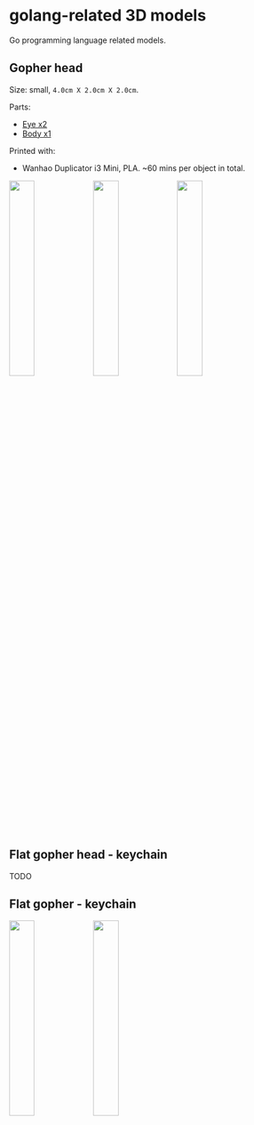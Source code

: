 # golang-related 3D models

Go programming language related models.

## Gopher head

Size: small, `4.0cm X 2.0cm X 2.0cm`.

Parts:
* [Eye x2](https://drive.google.com/file/d/1UUwAPYxwcrL8w3Q1-QqPS6OizysDTTcJ/view)
* [Body x1](https://drive.google.com/file/d/1s2fa_Gacmux-4AD63N-I0JKKuHqtww9g/view)

Printed with:
* Wanhao Duplicator i3 Mini, PLA. ~60 mins per object in total.

<img src="https://lh3.googleusercontent.com/d9oDx6B5sTVk_WoOfy8jJbfOf53yBFBL8BhY0lxUp2GOGRNd3DchqzKDgzOSICa5XiwDgzuYgTonzGLM7opYb33zgWarEY6lwiKKluKSuaXQACPZu_kLdZA3es_XDDDX2ztaA66PCGN5MAbCAVH8H4ipOKWMumLvMqSwVF3MNX2HSru4qvHu0jL3ZfIxqYxxxbQBHTY93V0GcYFXOJiYeAiM7gdMIDi6QqlB_S6EGsKNZ7lw6gSXQrzmGU7Nx9D6pKk1nYNL5zr6ObQl5gAtUm00OQsfdoYPyHWEYauHiPOQ3ltpgGBk6ZIW2gn71ImxPADDVfuqAho0A7wnVOntoTeqG293t29enloVXimcHdEoGlVYdN2Mnm6Kw25kbV_0P1SYUaeLu4xvh1j3SpFKMJPsWAvrOZUjIbsC1YBVs1GSYiuvjvd29-ONkLF3aMYEONJlmhSI0cftiRZrZJ2U9cDd_DXvk1hP0LJxM9ERZwhT5dtVT-x-LJv7ju1AC8MTKLVlSTwX1mCczBVg05gsCJiVVvx9X5SfQnaKo1szoaFBiEZUQSWkuoFrZheVGvEsfdm90fCAJ2J6QkYhlBPasQoOLwzB53Ey2asRQiZMxFLFK3cOZhsr3vYf0MhjOMn0DEfoQdAc3zgq6nEDRalUzH86qSUYk4c=w800-h599-no" width="30%" height="30%"><img src="https://lh3.googleusercontent.com/O2qdDhKCbR2qSdMGGsiGxzcroLSIg8ZRyRA9fYdotd3r09cAM-ECYobYJZHAklrhQcVhfb0h-LmKKDsDGcP-a6ZC4m_H37u2U-U6xREcMYtnso3394ZUEjPfXC7dJxqeXmui6ojNleSEVfmT_g3ow-6HmbdSwiciyA6Ev2ilngWYKUiPnS6qK7XiNu5XLjf0HZMBonQlH7yAAgDP9ooEGLBLfq1fvfz1w6GUDVMA1ee7huTA7eV7pcirc3GPMaDks2Hw7sIHAvet4fIpse7wbYoxKgtiOXvZffQBjZ5_Lg2L5b1iYC-WW1Zy71UcJJKnroKSPfpQdAVY8UK_fCNNgjS42Ve9Ms0179dRkI-fnAk8APnxAQrK3Jd6JyjZhE9_YyT5Nc3yd4rovoBowicqjCoIpho2xeHuCINAGSwUIY3Ck0lF5g6_OCfkEdEehX2ejpBG8FIz87LxNdPUrfzA-xLT1FVYhmKZpoP8OvFEimqiQNOMElxYAMOByIocuC8V1_MAHiLQyr7gHYphgd7YkozXOHcFaANi85HQCLgDIGejBYd9ukrzMoWQnQH_edgtEP8mQQ3WvV9fBEkbOpPwZh5JG3IiVq4aKO3hdfTRLntbTOyx6c9eOdFdxGgLgMebSl4B8-TPmnl6o_EYsrJkHgGhiWmCrHI=w800-h599-no" width="30%" height="30%"><img src="https://lh3.googleusercontent.com/jtAeaQtnR5Wx-hiChL9GNIQbKsxBxQbhBRbcCaUaesA_NtuAZfqOp39DewkJ1hUk21ByVlYSyRTKWkW3sCDeuc05_kDgjEjmc9Wv0xZ4xUGPlJXS5JRYSsMJHEulNhlmA3eBxC_qXdqx-wfJ7fJnN7zA0vYiwqFjrSnjqJ0E4oKu2e0FMVlcmKZUwNxuLzwT1KZC0tqfzKWFpzqL9NmaWqXwApSB5OyvB1JskIB04uobR5w_B4vPSfd84RbQM4t5snxyG-DR8vgPdKdkBcHvpz9giT2p2h0mnSgTJpWc34FjhWbRq-RkHHrGVxK_1rFKgGoYiTSsQv8zQPGpWj0RH_r3U6iBJ0XueeO7hVdt6n9vpnA4cZ_UsaprNlGWReBnj7RMohXJ9rNycezsoVIZs6f3voZrzsgIvpRCymtvAHET-BKJo3IJIL5Lba4Ud9iOoJOqBDui6PQ_faVHA_eQS4ylTRrUVeLglybnF2BsckQ-K3yoNEDOEJO6dHcx_hpVCewfbbe-3L1zhKeMRmkrKYQNqRPNPy8h2QuZx-ifdfRzjzzU9YkxBMh-mjAFIawZkPtFoqeDpd_Az2bkGkWBJosj09gXq0xmqOiBy76rGVzfuROUPI15OXBGuS99OR6LPwtmcdP-yAOpgHvL3ClEukzceEXycZ0=w800-h599-no" width="30%" height="30%">

## Flat gopher head - keychain

TODO

## Flat gopher - keychain

<img src="https://lh3.googleusercontent.com/V8pwuxRc8w1SOfLBNk4wQ7vcI4pCOWIAkRyQ7bJ_ALI42kc-jeVTKt4T3Hg4Rq-aPfXdxS-sDNR6k7JaTBnCDYDr0mN-9Jy8TKi-aIy8z7FUEzAuKIutpm44-N2wdaP9qHHMr6jxs6WaA7eCuRXWsrfnOPPiadx23VfyIsNEl0RXPFzk1DEUQsdJvXMWNQokm-1H8LBMGh0Bs03MnT_Whe1zWjUP3K4RUJMFTFL-bGiW_VSBxuqlHRcIhPJiW6SCf9o5PyWSgza_fjvUq03YrNLQ9TSlqqZxvySkhm2BBH8KYQ9H1vaDx19fheIGih65-fH4vGYx1Q2QaT8PAH4_nsQFqqoFvrDDg_J6V-f5i_Md_Knhe02t4mTVKBpmMgiDNFI-lWBWQ__-zA9VgYvJLb66u7xJzOBC2lqv0gjpY_yMBL53ezKLM9cukB32oOBhDlfqCXcWvMoIyBrgf58_qet9KUu_XdOwFqu5M6QTUudHMK-zDHWALeeGl6iB73EfsKijmpejH4l0i5lc6799LbABLuskZbsVrNM9uprXmG180pkdyQ6Q5m_6tCwjb3qfkbweiOXynDU_qPKCb8nhcS2bhdACgupFVEOsMv5ue3hqnqTwnXn1LzEuBGFc5Li41fR2ajsmyWtmUlKVMJ6ytzGlMonmYSM=w800-h599-no" width="30%" height="30%"><img src="https://lh3.googleusercontent.com/1eR4zv6awMqq_Z4GEjI8_2Cte87lWrQ1B3Qp5ii3-HYzW0pq7UV0SjR9f6Y55f1iYLiGn1eWfbsttBzSRFtJMtfFUndYR1L5q9woJWZw9eqjIMvy6OcHnJqFvN7OafDU6yrGusjhJ_HN90SFpZdshbVGiKZOIqWDiH9EB4W7NFXaKFhiHRO7gCGGoql6pXIOuanheDm8T-VwSnMepeIsGrthK6IjrCzNaYbLGiWP7Gw3EpCQW2bffGLzP8jqYfkPBHAGr3CqRD8cFthBGlq0HVXFZLtNnBLOW2LVwsfWDPJcbBB-YbZYoVLKZISZrEQClLrz4WYLIngJxIgWNiY_E-6kLX8fJqC54cHGVB_DGJNOk_qFWm4ARVOE8Usl48FXv5FFk9CUZq5dHksxZr5D4lxuOqxbkZSmeErbKqshPXrfc7ou44YoRipwbU55joh_Wpj1O6ZmX4oVY7ENnNhTKpEiTbm86fahcj64kI3fewTokLSE9qUUA5Jf2AvPJR6Cov4h6MqibNCRkWFOp3GdCjhFmvtVLISdKNex9d8RPKRpXB9yj3AnbsaQtpNG2zZiF328u0CYlXcRSRCICW5a1YQV8u-X3zVTOQTCF6wbvRccspnCdiiMT1TldzcIR7pvnGTiwDqu6fWj-VzrZDF_gCXag7CRVyI=w800-h599-no" width="30%" height="30%">
